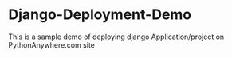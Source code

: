 # Django-Deployment-Demo
This is a sample demo of deploying django Application/project on PythonAnywhere.com site
